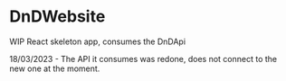 # DnDWebsite
WIP React skeleton app, consumes the DnDApi

18/03/2023 - The API it consumes was redone, does not connect to the new one at the moment.
